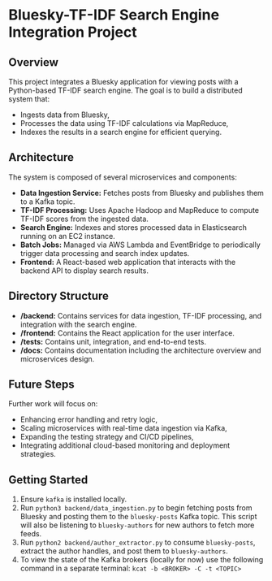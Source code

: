 # Bluesky-TF-IDF Search Engine Integration Project

## Overview
This project integrates a Bluesky application for viewing posts with a Python-based TF-IDF search engine. The goal is to build a distributed system that:
- Ingests data from Bluesky,
- Processes the data using TF-IDF calculations via MapReduce,
- Indexes the results in a search engine for efficient querying.

## Architecture
The system is composed of several microservices and components:

- **Data Ingestion Service:** Fetches posts from Bluesky and publishes them to a Kafka topic.
- **TF-IDF Processing:** Uses Apache Hadoop and MapReduce to compute TF-IDF scores from the ingested data.
- **Search Engine:** Indexes and stores processed data in Elasticsearch running on an EC2 instance.
- **Batch Jobs:** Managed via AWS Lambda and EventBridge to periodically trigger data processing and search index updates.
- **Frontend:** A React-based web application that interacts with the backend API to display search results.

## Directory Structure
- **/backend:** Contains services for data ingestion, TF-IDF processing, and integration with the search engine.
- **/frontend:** Contains the React application for the user interface.
- **/tests:** Contains unit, integration, and end-to-end tests.
- **/docs:** Contains documentation including the architecture overview and microservices design.

## Future Steps
Further work will focus on:
- Enhancing error handling and retry logic,
- Scaling microservices with real-time data ingestion via Kafka,
- Expanding the testing strategy and CI/CD pipelines,
- Integrating additional cloud-based monitoring and deployment strategies.

## Getting Started
1. Ensure `kafka` is installed locally.
2. Run `python3 backend/data_ingestion.py` to begin fetching posts from Bluesky and posting them to the `bluesky-posts` Kafka topic. This script will also be listening to `bluesky-authors` for new authors to fetch more feeds.
3. Run `python2 backend/author_extractor.py` to consume `bluesky-posts`, extract the author handles, and post them to `bluesky-authors`.
4. To view the state of the Kafka brokers (locally for now) use the following command in a separate terminal: `kcat -b <BROKER> -C -t <TOPIC>`